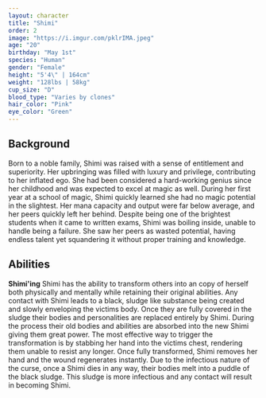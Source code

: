 ```yaml
---
layout: character
title: "Shimi"
order: 2
image: "https://i.imgur.com/pklrIMA.jpeg"
age: "20"
birthday: "May 1st"
species: "Human"
gender: "Female"
height: "5'4\" | 164cm"
weight: "128lbs | 58kg"
cup_size: "D"
blood_type: "Varies by clones"
hair_color: "Pink"
eye_color: "Green"
---
```


## Background

Born to a noble family, Shimi was raised with a sense of entitlement and superiority. Her upbringing was filled with luxury and privilege, contributing to her inflated ego. She had been considered a hard-working genius since her childhood and was expected to excel at magic as well. During her first year at a school of magic, Shimi quickly learned she had no magic potential in the slightest. Her mana capacity and output were far below average, and her peers quickly left her behind. Despite being one of the brightest students when it came to written exams, Shimi was boiling inside, unable to handle being a failure. She saw her peers as wasted potential, having endless talent yet squandering it without proper training and knowledge.

## Abilities

**Shimi'ing** Shimi has the ability to transform others into an copy of herself both physically and mentally while retaining their original abilities. Any contact with Shimi leads to a black, sludge like substance being created and slowly enveloping the victims body. Once they are fully covered in the sludge their bodies and personalities are replaced entirely by Shimi. During the process their old bodies and abilities are absorbed into the new Shimi giving them great power. The most effective way to trigger the transformation is by stabbing her hand into the victims chest, rendering them unable to resist any longer. Once fully transformed, Shimi removes her hand and the wound regenerates instantly. Due to the infectious nature of the curse, once a Shimi dies in any way, their bodies melt into a puddle of the black sludge. This sludge is more infectious and any contact will result in becoming Shimi.
